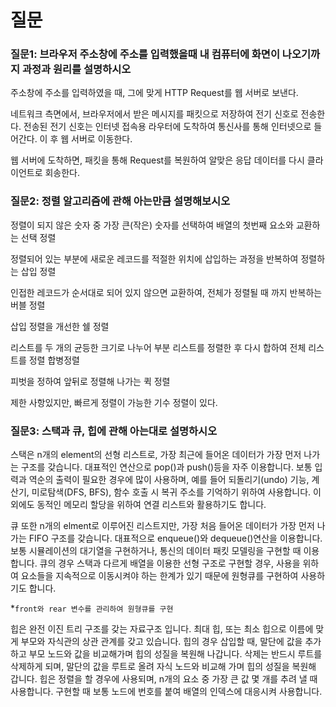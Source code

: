 # 질문

### 질문1: 브라우저 주소창에 주소를 입력했을때 내 컴퓨터에 화면이 나오기까지 과정과 원리를 설명하시오

주소창에 주소를 입력하였을 때, 그에 맞게 HTTP Request를 웹 서버로 보낸다.

네트워크 측면에서, 브라우저에서 받은 메시지를 패킷으로 저장하여 전기 신호로 전송한다. 전송된 전기 신호는 인터넷 접속용 라우터에 도착하여 통신사를 통해 인터넷으로 들어간다. 이 후 웹 서버로 이동한다.

웹 서버에 도착하면, 패킷을 통해 Request를 복원하여 알맞은 응답 데이터를 다시 클라이언트로 회송한다. 



### 질문2: 정렬 알고리즘에 관해 아는만큼 설명해보시오 

정렬이 되지 않은 숫자 중 가장 큰(작은) 숫자를 선택하여 배열의 첫번째 요소와 교환하는 선택 정렬

정렬되어 있는 부분에 새로운 레코드를 적절한 위치에 삽입하는 과정을 반복하여 정렬하는 삽입 정렬

인접한 레코드가 순서대로 되어 있지 않으면 교환하여, 전체가 정렬될 때 까지 반복하는 버블 정렬

삽입 정렬을 개선한 쉘 정렬

리스트를 두 개의 균등한 크기로 나누어 부분 리스트를 정렬한 후 다시 합하여 전체 리스트를 정렬 합병정렬

피벗을 정하여 앞뒤로 정렬해 나가는 퀵 정렬

제한 사항있지만, 빠르게 정렬이 가능한 기수 정렬이 있다.



### 질문3: 스택과 큐, 힙에 관해 아는대로 설명하시오

 스택은 n개의 element의 선형 리스트로, 가장 최근에 들어온 데이터가 가장 먼저 나가는 구조를 갖습니다. 대표적인 연산으로 pop()과 push()등을 자주 이용합니다. 보통 입력과 역순의 출력이 필요한 경우에 많이 사용하며, 예를 들어 되돌리기(undo) 기능, 계산기, 미로탐색(DFS, BFS), 함수 호출 시 복귀 주소를 기억하기 위하여 사용합니다. 이외에도 동적인 메모리 할당을 위하여 연결 리스트와 활용하기도 합니다.

큐 또한 n개의 elment로 이루어진 리스트지만, 가장 처음 들어온 데이터가 가장 먼저 나가는 FIFO 구조를 갖습니다. 대표적으로 enqueue()와 dequeue()연산을 이용합니다. 보통 시뮬레이션의 대기열을 구현하거나, 통신의 데이터 패킷 모델링을 구현할 때 이용합니다. 큐의 경우 스택과 다르게 배열을 이용한 선형 구조로 구현할 경우, 사용을 위하여 요소들을 지속적으로 이동시켜야 하는 한계가 있기 때문에 원형큐를 구현하여 사용하기도 합니다.

*`front와 rear 변수를 관리하여 원형큐를 구현`

 힙은 완전 이진 트리 구조를 갖는 자료구조 입니다. 최대 힙, 또는 최소 힙으로 이름에 맞게 부모와 자식관의 상관 관계를 갖고 있습니다. 힙의 경우 삽입할 때, 말단에 값을 추가하고 부모 노드와 값을 비교해가며 힙의 성질을 복원해 나갑니다. 삭제는 반드시 루트를 삭제하게 되며, 말단의 값을 루트로 올려 자식 노드와 비교해 가며 힙의 성질을 복원해 갑니다. 힙은 정렬을 할 경우에 사용되며, n개의 요소 중 가장 큰 값 몇 개를 추려 낼 때 사용합니다. 구현할 때 보통 노드에 번호를 붙여 배열의 인덱스에 대응시켜 사용합니다.
